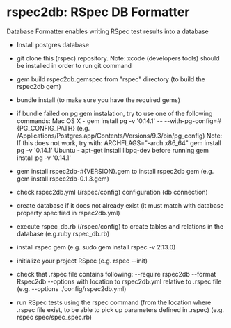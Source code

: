 rspec2db: RSpec DB Formatter
============================

Database Formatter enables writing RSpec test results into a database

- Install postgres database 

- git clone this (rspec) repository. 
Note: xcode (developers tools) should be installed in order to run git command

- gem build rspec2db.gemspec from "rspec" directory (to build the rspec2db gem)

- bundle install (to make sure you have the required gems)

- if bundle failed on pg gem instalation, try to use one of the following commands:
Mac OS X - gem install pg -v '0.14.1' -- --with-pg-config=#{PG_CONFIG_PATH} (e.g. /Applications/Postgres.app/Contents/Versions/9.3/bin/pg_config)
Note: If this does not work, try with: ARCHFLAGS="-arch x86_64" gem install pg -v '0.14.1'
Ubuntu - apt-get install libpq-dev before running gem install pg -v '0.14.1'

- gem install rspec2db-#{VERSION}.gem to install rspec2db gem (e.g. gem install rspec2db-0.1.3.gem)

- check rspec2db.yml (/rspec/config) configuration (db connection)

- create database if it does not already exist (it must match with database property specified in rspec2db.yml)

- execute rspec_db.rb (/rspec/config) to create tables and relations in the database (e.g.ruby rspec_db.rb)

- install rspec gem (e.g. sudo gem install rspec -v 2.13.0)

- initialize your project RSpec (e.g. rspec --init)

- check that .rspec file contains following: --require rspec2db --format Rspec2db --options with location to rspec2db.yml relative to .rspec file (e.g. --options ./config/rspec2db.yml)

- run RSpec tests using the rspec command (from the location where .rspec file exist, to be able to pick up parameters defined in .rspec) (e.g. rspec spec/spec_spec.rb)
